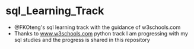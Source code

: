 # sql_Learning_Track
- @FKOteng's sql learning track with the guidance of w3schools.com
- Thanks to www.w3schools.com python track I am progressing with my sql studies and the progress is shared in this repository
